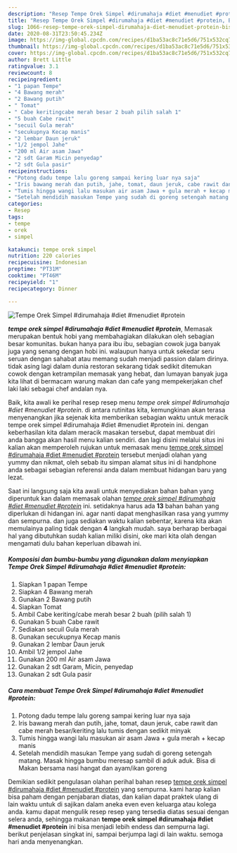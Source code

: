 ```yaml
---
description: "Resep Tempe Orek Simpel #dirumahaja #diet #menudiet #protein, Bisa Manjain Lidah"
title: "Resep Tempe Orek Simpel #dirumahaja #diet #menudiet #protein, Bisa Manjain Lidah"
slug: 1066-resep-tempe-orek-simpel-dirumahaja-diet-menudiet-protein-bisa-manjain-lidah
date: 2020-08-31T23:50:45.234Z
image: https://img-global.cpcdn.com/recipes/d1ba53ac8c71e5d6/751x532cq70/tempe-orek-simpel-dirumahaja-diet-menudiet-protein-foto-resep-utama.jpg
thumbnail: https://img-global.cpcdn.com/recipes/d1ba53ac8c71e5d6/751x532cq70/tempe-orek-simpel-dirumahaja-diet-menudiet-protein-foto-resep-utama.jpg
cover: https://img-global.cpcdn.com/recipes/d1ba53ac8c71e5d6/751x532cq70/tempe-orek-simpel-dirumahaja-diet-menudiet-protein-foto-resep-utama.jpg
author: Brett Little
ratingvalue: 3.1
reviewcount: 8
recipeingredient:
- "1 papan Tempe"
- "4 Bawang merah"
- "2 Bawang putih"
- " Tomat"
- " Cabe keritingcabe merah besar 2 buah pilih salah 1"
- "5 buah Cabe rawit"
- "secuil Gula merah"
- "secukupnya Kecap manis"
- "2 lembar Daun jeruk"
- "1/2 jempol Jahe"
- "200 ml Air asam Jawa"
- "2 sdt Garam Micin penyedap"
- "2 sdt Gula pasir"
recipeinstructions:
- "Potong dadu tempe lalu goreng sampai kering luar nya saja"
- "Iris bawang merah dan putih, jahe, tomat, daun jeruk, cabe rawit dan cabe merah besar/keriting lalu tumis dengan sedikit minyak"
- "Tumis hingga wangi lalu masukan air asam Jawa + gula merah + kecap manis"
- "Setelah mendidih masukan Tempe yang sudah di goreng setengah matang. Masak hingga bumbu meresap sambil di aduk aduk. Bisa di Makan bersama nasi hangat dan ayam/ikan goreng"
categories:
- Resep
tags:
- tempe
- orek
- simpel

katakunci: tempe orek simpel 
nutrition: 220 calories
recipecuisine: Indonesian
preptime: "PT31M"
cooktime: "PT46M"
recipeyield: "1"
recipecategory: Dinner

---
```



![Tempe Orek Simpel #dirumahaja #diet #menudiet #protein](https://img-global.cpcdn.com/recipes/d1ba53ac8c71e5d6/751x532cq70/tempe-orek-simpel-dirumahaja-diet-menudiet-protein-foto-resep-utama.jpg)

<b><i>tempe orek simpel #dirumahaja #diet #menudiet #protein</i></b>, Memasak merupakan bentuk hobi yang membahagiakan dilakukan oleh sebagian besar komunitas. bukan hanya para ibu ibu, sebagian cowok juga banyak juga yang senang dengan hobi ini. walaupun hanya untuk sekedar seru seruan dengan sahabat atau memang sudah menjadi passion dalam dirinya. tidak asing lagi dalam dunia restoran sekarang tidak sedikit ditemukan cowok dengan ketrampilan memasak yang hebat, dan lumayan banyak juga kita lihat di bermacam warung makan dan cafe yang mempekerjakan chef laki laki sebagai chef andalan nya.

Baik, kita awali ke perihal resep resep menu <i>tempe orek simpel #dirumahaja #diet #menudiet #protein</i>. di antara rutinitas kita, kemungkinan akan terasa menyenangkan jika sejenak kita memberikan sebagian waktu untuk meracik tempe orek simpel #dirumahaja #diet #menudiet #protein ini. dengan keberhasilan kita dalam meracik masakan tersebut, dapat membuat diri anda bangga akan hasil menu kalian sendiri. dan lagi disini melalui situs ini kalian akan memperoleh rujukan untuk memasak menu <u>tempe orek simpel #dirumahaja #diet #menudiet #protein</u> tersebut menjadi olahan yang yummy dan nikmat, oleh sebab itu simpan alamat situs ini di handphone anda sebagai sebagian referensi anda dalam membuat hidangan baru yang lezat.




Saat ini langsung saja kita awali untuk menyediakan bahan bahan yang diperuntuk kan dalam memasak olahan <u><i>tempe orek simpel #dirumahaja #diet #menudiet #protein</i></u> ini. setidaknya harus ada <b>13</b> bahan bahan yang diperlukan di hidangan ini. agar nanti dapat menghasilkan rasa yang yummy dan sempurna. dan juga sediakan waktu kalian sebentar, karena kita akan memulainya paling tidak dengan <b>4</b> langkah mudah. saya berharap berbagai hal yang dibutuhkan sudah kalian miliki disini, oke mari kita olah dengan mengamati dulu bahan keperluan dibawah ini.

<!--inarticleads1-->

##### Komposisi dan bumbu-bumbu yang digunakan dalam menyiapkan Tempe Orek Simpel #dirumahaja #diet #menudiet #protein:

1. Siapkan 1 papan Tempe
1. Siapkan 4 Bawang merah
1. Gunakan 2 Bawang putih
1. Siapkan  Tomat
1. Ambil  Cabe keriting/cabe merah besar 2 buah (pilih salah 1)
1. Gunakan 5 buah Cabe rawit
1. Sediakan secuil Gula merah
1. Gunakan secukupnya Kecap manis
1. Gunakan 2 lembar Daun jeruk
1. Ambil 1/2 jempol Jahe
1. Gunakan 200 ml Air asam Jawa
1. Gunakan 2 sdt Garam, Micin, penyedap
1. Gunakan 2 sdt Gula pasir




<!--inarticleads2-->

##### Cara membuat Tempe Orek Simpel #dirumahaja #diet #menudiet #protein:

1. Potong dadu tempe lalu goreng sampai kering luar nya saja
1. Iris bawang merah dan putih, jahe, tomat, daun jeruk, cabe rawit dan cabe merah besar/keriting lalu tumis dengan sedikit minyak
1. Tumis hingga wangi lalu masukan air asam Jawa + gula merah + kecap manis
1. Setelah mendidih masukan Tempe yang sudah di goreng setengah matang. Masak hingga bumbu meresap sambil di aduk aduk. Bisa di Makan bersama nasi hangat dan ayam/ikan goreng




Demikian sedikit pengulasan olahan perihal bahan resep <u>tempe orek simpel #dirumahaja #diet #menudiet #protein</u> yang sempurna. kami harap kalian bisa paham dengan penjabaran diatas, dan kalian dapat praktek ulang di lain waktu untuk di sajikan dalam aneka even even keluarga atau kolega anda. kamu dapat mengulik resep resep yang tersedia diatas sesuai dengan selera anda, sehingga makanan <b>tempe orek simpel #dirumahaja #diet #menudiet #protein</b> ini bisa menjadi lebih endess dan sempurna lagi. berikut penjelasan singkat ini, sampai berjumpa lagi di lain waktu. semoga hari anda menyenangkan.
